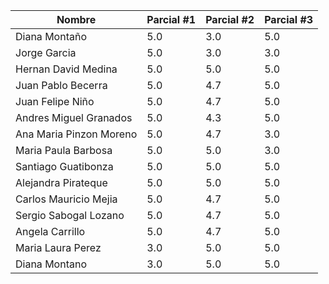| Nombre | Parcial #1| Parcial #2| Parcial #3 |
| ------ | --- | --- | --- |
| Diana Montaño | 5.0| 3.0 | 5.0 |
| Jorge Garcia | 5.0 | 3.0 | 3.0 |
| Hernan David Medina | 5.0| 5.0 | 5.0 |
| Juan Pablo Becerra | 5.0| 4.7 | 5.0 |
| Juan Felipe Niño | 5.0| 4.7 | 5.0 |
| Andres Miguel Granados | 5.0 | 4.3 | 5.0 |
| Ana Maria Pinzon Moreno | 5.0 | 4.7 | 3.0|
| Maria Paula Barbosa | 5.0| 5.0 | 3.0 |
| Santiago Guatibonza | 5.0| 5.0 | 5.0 |
| Alejandra Pirateque | 5.0| 5.0 | 5.0 |
| Carlos Mauricio Mejia | 5.0| 4.7 | 5.0 |
| Sergio Sabogal Lozano | 5.0| 4.7 | 5.0 |
| Angela Carrillo | 5.0| 4.7 | 5.0 |
| Maria Laura Perez | 3.0 | 5.0 | 5.0 |
| Diana Montano | 3.0 | 5.0 | 5.0 |


